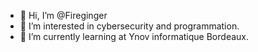 - 👋 Hi, I’m @Fireginger
- 👀 I’m interested in cybersecurity and programmation.
- 🌱 I’m currently learning at Ynov informatique Bordeaux.

<!---
Fireginger/Fireginger is a ✨ special ✨ repository because its `README.md` (this file) appears on your GitHub profile.
You can click the Preview link to take a look at your changes.
--->
